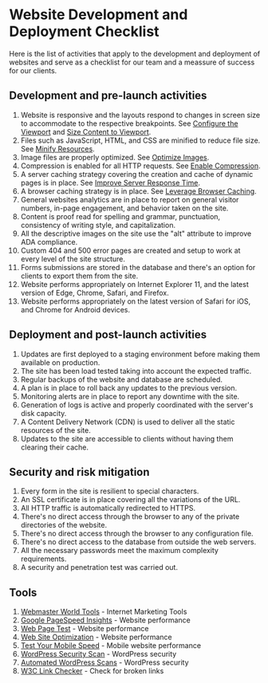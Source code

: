 # Website Development and Deployment Checklist

Here is the list of activities that apply to the development and deployment of websites and serve as a checklist for our team and a meassure of success for our clients. 

## Development and pre-launch activities

1. Website is responsive and the layouts respond to changes in screen size to accommodate to the respective breakpoints. See [Configure the Viewport](https://developers.google.com/speed/docs/insights/ConfigureViewport) and [Size Content to Viewport](https://developers.google.com/speed/docs/insights/SizeContentToViewport).
1. Files such as JavaScript, HTML, and CSS are minified to reduce file size. See [Minify Resources](https://developers.google.com/speed/docs/insights/MinifyResources).
1. Image files are properly optimized. See [
Optimize Images](https://developers.google.com/speed/docs/insights/OptimizeImages).
1. Compression is enabled for all HTTP requests. See [Enable Compression](https://developers.google.com/speed/docs/insights/EnableCompression).
1. A server caching strategy covering the creation and cache of dynamic pages is in place. See [Improve Server Response Time](https://developers.google.com/speed/docs/insights/Server).
1. A browser caching strategy is in place. See [Leverage Browser Caching](https://developers.google.com/speed/docs/insights/LeverageBrowserCaching).
1. General websites analytics are in place to report on general visitor numbers, in-page engagement, and behavior taken on the site.
1. Content is proof read for spelling and grammar, punctuation, consistency of writing style, and capitalization.
1. All the descriptive images on the site use the "alt" attribute to improve ADA compliance.
1. Custom 404 and 500 error pages are created and setup to work at every level of the site structure.
1. Forms submissions are stored in the database and there's an option for clients to export them from the site.
1. Website performs appropriately on Internet Explorer 11, and the latest version of Edge, Chrome, Safari, and Firefox.
1. Website performs appropriately on the latest version of Safari for iOS, and Chrome for Android devices.

## Deployment and post-launch activities

1. Updates are first deployed to a staging environment before making them available on production.
1. The site has been load tested taking into account the expected traffic.
1. Regular backups of the website and database are scheduled.
1. A plan is in place to roll back any updates to the previous version.
1. Monitoring alerts are in place to report any downtime with the site.
1. Generation of logs is active and properly coordinated with the server's disk capacity.
1. A Content Delivery Network (CDN) is used to deliver all the static resources of the site.
1. Updates to the site are accessible to clients without having them clearing their cache.

## Security and risk mitigation

1. Every form in the site is resilient to special characters.
1. An SSL certificate is in place covering all the variations of the URL.
1. All HTTP traffic is automatically redirected to HTTPS.
1. There's no direct access through the browser to any of the private directories of the website.
1. There's no direct access through the browser to any configuration file.
1. There's no direct access to the database from outside the web servers.
1. All the necessary passwords meet the maximum complexity requirements.
1. A security and penetration test was carried out.

## Tools

1. [Webmaster World Tools](http://freetools.webmasterworld.com/) - Internet Marketing Tools
1. [Google PageSpeed Insights](https://developers.google.com/speed/pagespeed/insights/) - Website performance
1. [Web Page Test](https://www.webpagetest.org/) - Website performance
1. [Web Site Optimization](http://www.webpageanalyzer.com/) - Website performance
1. [Test Your Mobile Speed](https://testmysite.withgoogle.com) - Mobile website performance
1. [WordPress Security Scan](https://hackertarget.com/wordpress-security-scan/) - WordPress security
1. [Automated WordPress Scans](https://wpscans.com/scan) - WordPress security
1. [W3C Link Checker](http://validator.w3.org/checklink) - Check for broken links 
